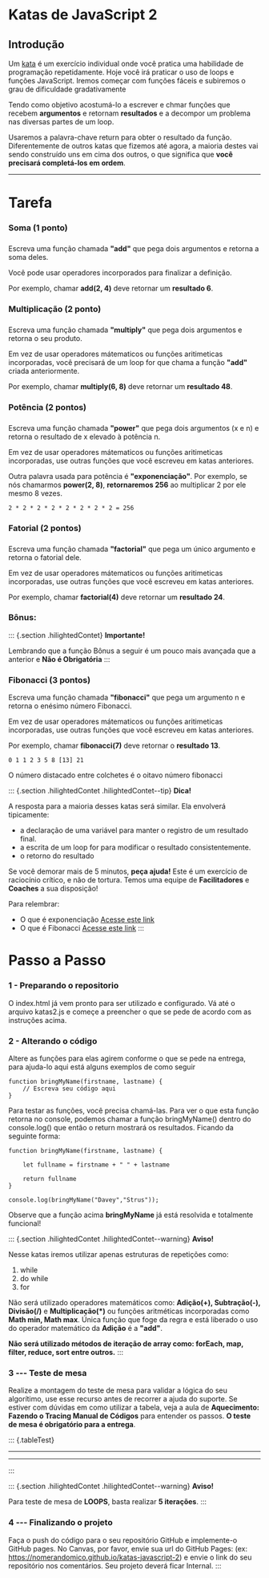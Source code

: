 Katas de JavaScript 2
=====================

<div>

Introdução
----------

Um [kata](https://en.wikipedia.org/wiki/Kata_(programming)) é um
exercício individual onde você pratica uma habilidade de programação
repetidamente. Hoje você irá praticar o uso de loops e funções
JavaScript. Iremos começar com funções fáceis e subiremos o grau de
dificuldade gradativamente

Tendo como objetivo acostumá-lo a escrever e chmar funções que recebem
**argumentos** e retornam **resultados** e a decompor um problema nas
diversas partes de um loop.

Usaremos a palavra-chave return para obter o resultado da função.
Diferentemente de outros katas que fizemos até agora, a maioria destes
vai sendo construído uns em cima dos outros, o que significa que **você
precisará completá-los em ordem**.

</div>

------------------------------------------------------------------------

Tarefa
======

### Soma (1 ponto)

### 

Escreva uma função chamada **\"add\"** que pega dois argumentos e
retorna a soma deles.

Você pode usar operadores incorporados para finalizar a definição.

Por exemplo, chamar **add(2, 4)** deve retornar um **resultado 6**.

### Multiplicação (2 ponto)

### 

Escreva uma função chamada **\"multiply\"** que pega dois argumentos e
retorna o seu produto.

Em vez de usar operadores mátematicos ou funções aritimeticas
incorporadas, você precisará de um loop for que chama a função
**\"add\"** criada anteriormente.

Por exemplo, chamar **multiply(6, 8)** deve retornar um **resultado
48**.

### Potência (2 pontos)

### 

Escreva uma função chamada **\"power\"** que pega dois argumentos (x e
n) e retorna o resultado de x elevado à potência n.

Em vez de usar operadores mátematicos ou funções aritimeticas
incorporadas, use outras funções que você escreveu em katas anteriores.

Outra palavra usada para potência é **\"exponenciação\"**. Por exemplo,
se nós chamarmos **power(2, 8)**, **retornaremos 256** ao multiplicar 2
por ele mesmo 8 vezes.

    2 * 2 * 2 * 2 * 2 * 2 * 2 * 2 = 256

### Fatorial (2 pontos)

### 

Escreva uma função chamada **\"factorial\"** que pega um único argumento
e retorna o fatorial dele.

Em vez de usar operadores mátematicos ou funções aritimeticas
incorporadas, use outras funções que você escreveu em katas anteriores.

Por exemplo, chamar **factorial(4)** deve retornar um **resultado 24**.

### Bônus:

::: {.section .hilightedContet}
**Importante!**

Lembrando que a função Bônus a seguir é um pouco mais avançada que a
anterior e **Não é Obrigatória**
:::

### Fibonacci (3 pontos)

Escreva uma função chamada **\"fibonacci\"** que pega um argumento n e
retorna o enésimo número Fibonacci.

Em vez de usar operadores mátematicos ou funções aritimeticas
incorporadas, use outras funções que você escreveu em katas anteriores.

Por exemplo, chamar **fibonacci(7)** deve retornar o **resultado 13**.

    0 1 1 2 3 5 8 [13] 21

O número distacado entre colchetes é o oitavo número fibonacci

::: {.section .hilightedContet .hilightedContet--tip}
**Dica!**

A resposta para a maioria desses katas será similar. Ela envolverá
tipicamente:

-   a declaração de uma variável para manter o registro de um resultado
    final.
-   a escrita de um loop for para modificar o resultado
    consistentemente.
-   o retorno do resultado

Se você demorar mais de 5 minutos, **peça ajuda!** Este é um exercício
de raciocínio crítico, e não de tortura. Temos uma equipe de
**Facilitadores** e **Coaches** a sua disposição!

Para relembrar:

-   O que é exponenciação [Acesse este
    link](https://pt.wikipedia.org/wiki/Exponencia%C3%A7%C3%A3o)
-   O que é Fibonacci [Acesse este
    link](https://pt.wikipedia.org/wiki/Sequ%C3%AAncia_de_Fibonacci)
:::

Passo a Passo
=============

### 1 - Preparando o repositorio

O index.html já vem pronto para ser utilizado e configurado. Vá
até o arquivo katas2.js e começe a preencher o que se pede de acordo com
as instruções acima.

### 2 - Alterando o código

Altere as funções para elas agirem conforme o que se pede na entrega,
para ajuda-lo aqui está alguns exemplos de como seguir

    function bringMyName(firstname, lastname) {
        // Escreva seu código aqui
    }

Para testar as funções, você precisa chamá-las. Para ver o que esta
função retorna no console, podemos chamar a função bringMyName() dentro
do console.log() que então o return mostrará os resultados. Ficando da
seguinte forma:

    function bringMyName(firstname, lastname) {

        let fullname = firstname + " " + lastname

        return fullname
    }

    console.log(bringMyName("Davey","Strus"));

Observe que a função acima **bringMyName** já está resolvida e
totalmente funcional!

::: {.section .hilightedContet .hilightedContet--warning}
**Aviso!**

Nesse katas iremos utilizar apenas estruturas de repetições como:

1.  while
2.  do while
3.  for

Não será utilizado operadores matemáticos como: **Adição(+),
Subtração(-), Divisão(/)** e **Multiplicação(\*)** ou funções
aritméticas incorporadas como **Math min, Math max**. Única função que
foge da regra e está liberado o uso do operador matemático da **Adição**
é a **\"add\"**.

**Não será utilizado métodos de iteração de array como: forEach, map,
filter, reduce, sort entre outros.**
:::

### 3 --- Teste de mesa

Realize a montagem do teste de mesa para validar a lógica do seu
algorítimo, use esse recurso antes de recorrer a ajuda do suporte. Se
estiver com dúvidas em como utilizar a tabela, veja a aula de
**Aquecimento: Fazendo o Tracing Manual de Códigos** para entender os
passos. **O teste de mesa é obrigatório para a entrega**.

::: {.tableTest}
  -- -- -- --
            
                
            
           
  -- -- -- --
:::

::: {.section .hilightedContet .hilightedContet--warning}
**Aviso!**

Para teste de mesa de **LOOPS**, basta realizar **5 iterações**.
:::

### 4 --- Finalizando o projeto

Faça o push do código para o seu repositório GitHub e implemente-o
GitHub pages. No Canvas, por favor, envie sua url do GitHub Pages: (ex:
https://nomerandomico.github.io/katas-javascript-2) e envie o link do
seu repositório nos comentários. Seu projeto deverá ficar Internal.
:::
